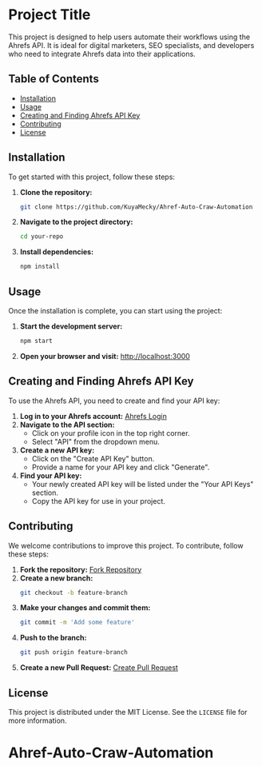 # Project Title

This project is designed to help users automate their workflows using the Ahrefs API. It is ideal for digital marketers, SEO specialists, and developers who need to integrate Ahrefs data into their applications.

## Table of Contents

- [Installation](#installation)
- [Usage](#usage)
- [Creating and Finding Ahrefs API Key](#creating-and-finding-ahrefs-api-key)
- [Contributing](#contributing)
- [License](#license)

## Installation

To get started with this project, follow these steps:

1. **Clone the repository:**
    ```sh
    git clone https://github.com/KuyaMecky/Ahref-Auto-Craw-Automation
    ```
2. **Navigate to the project directory:**
    ```sh
    cd your-repo
    ```
3. **Install dependencies:**
    ```sh
    npm install
    ```

## Usage

Once the installation is complete, you can start using the project:

1. **Start the development server:**
    ```sh
    npm start
    ```
2. **Open your browser and visit:**
    [http://localhost:3000](http://localhost:3000)

## Creating and Finding Ahrefs API Key

To use the Ahrefs API, you need to create and find your API key:

1. **Log in to your Ahrefs account:** [Ahrefs Login](https://ahrefs.com/login)
2. **Navigate to the API section:**
    - Click on your profile icon in the top right corner.
    - Select "API" from the dropdown menu.
3. **Create a new API key:**
    - Click on the "Create API Key" button.
    - Provide a name for your API key and click "Generate".
4. **Find your API key:**
    - Your newly created API key will be listed under the "Your API Keys" section.
    - Copy the API key for use in your project.

## Contributing

We welcome contributions to improve this project. To contribute, follow these steps:

1. **Fork the repository:** [Fork Repository](https://github.com/KuyaMecky/Ahref-Auto-Craw-Automation/fork)
2. **Create a new branch:**
    ```sh
    git checkout -b feature-branch
    ```
3. **Make your changes and commit them:**
    ```sh
    git commit -m 'Add some feature'
    ```
4. **Push to the branch:**
    ```sh
    git push origin feature-branch
    ```
5. **Create a new Pull Request:** [Create Pull Request](https://github.com/KuyaMecky/Ahref-Auto-Craw-Automation/pulls)

## License

This project is distributed under the MIT License. See the `LICENSE` file for more information.
# Ahref-Auto-Craw-Automation
